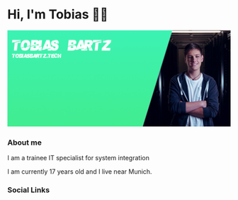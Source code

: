 # Hi, I'm Tobias 👋🏼

![alt text](https://github.com/bartzto/bartzto/blob/master/profile-banner.png)

### About me
I am a trainee IT specialist for system integration

I am currently 17 years old and I live near Munich.

### Social Links
